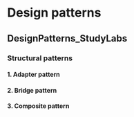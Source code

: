 # Design patterns

## DesignPatterns_StudyLabs

### Structural patterns

#### 1. Adapter pattern

#### 2. Bridge pattern

#### 3. Composite pattern
